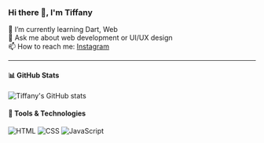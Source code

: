 ### Hi there 👋, I'm Tiffany

🌱 I’m currently learning Dart, Web  
💬 Ask me about web development or UI/UX design  
📫 How to reach me: [Instagram](https://www.instagram.com/fannya145/)

---

#### 📊 GitHub Stats
![Tiffany's GitHub stats](https://github-readme-stats.vercel.app/api?username=Roczantya&show_icons=true&theme=radical)

#### 🧰 Tools & Technologies
![HTML](https://img.shields.io/badge/-HTML5-E34F26?style=flat&logo=html5)
![CSS](https://img.shields.io/badge/-CSS3-1572B6?style=flat&logo=css3)
![JavaScript](https://img.shields.io/badge/-JavaScript-F7DF1E?style=flat&logo=javascript)
